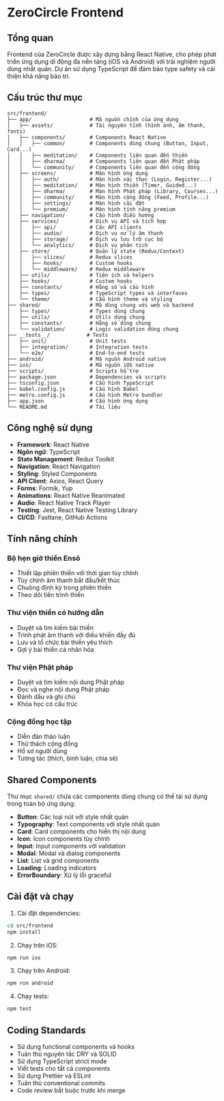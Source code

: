 # ZeroCircle Frontend

## Tổng quan

Frontend của ZeroCircle được xây dựng bằng React Native, cho phép phát triển ứng dụng di động đa nền tảng (iOS và Android) với trải nghiệm người dùng nhất quán. Dự án sử dụng TypeScript để đảm bảo type safety và cải thiện khả năng bảo trì.

## Cấu trúc thư mục

```
src/frontend/
├── app/                   # Mã nguồn chính của ứng dụng
│   ├── assets/            # Tài nguyên tĩnh (hình ảnh, âm thanh, fonts)
│   ├── components/        # Components React Native
│   │   ├── common/        # Components dùng chung (Button, Input, Card...)
│   │   ├── meditation/    # Components liên quan đến thiền
│   │   ├── dharma/        # Components liên quan đến Phật pháp
│   │   └── community/     # Components liên quan đến cộng đồng
│   ├── screens/           # Màn hình ứng dụng
│   │   ├── auth/          # Màn hình xác thực (Login, Register...)
│   │   ├── meditation/    # Màn hình thiền (Timer, Guided...)
│   │   ├── dharma/        # Màn hình Phật pháp (Library, Courses...)
│   │   ├── community/     # Màn hình cộng đồng (Feed, Profile...)
│   │   ├── settings/      # Màn hình cài đặt
│   │   └── premium/       # Màn hình tính năng premium
│   ├── navigation/        # Cấu hình điều hướng
│   ├── services/          # Dịch vụ API và tích hợp
│   │   ├── api/           # Các API clients
│   │   ├── audio/         # Dịch vụ xử lý âm thanh
│   │   ├── storage/       # Dịch vụ lưu trữ cục bộ
│   │   └── analytics/     # Dịch vụ phân tích
│   ├── store/             # Quản lý state (Redux/Context)
│   │   ├── slices/        # Redux slices
│   │   ├── hooks/         # Custom hooks
│   │   └── middleware/    # Redux middleware
│   ├── utils/             # Tiện ích và helpers
│   ├── hooks/             # Custom hooks
│   ├── constants/         # Hằng số và cấu hình
│   ├── types/             # TypeScript types và interfaces
│   └── theme/             # Cấu hình theme và styling
├── shared/                # Mã dùng chung với web và backend
│   ├── types/             # Types dùng chung
│   ├── utils/             # Utils dùng chung
│   ├── constants/         # Hằng số dùng chung
│   └── validation/        # Logic validation dùng chung
├── __tests__/            # Tests
│   ├── unit/              # Unit tests
│   ├── integration/       # Integration tests
│   └── e2e/               # End-to-end tests
├── android/               # Mã nguồn Android native
├── ios/                   # Mã nguồn iOS native
├── scripts/               # Scripts hỗ trợ
├── package.json           # Dependencies và scripts
├── tsconfig.json          # Cấu hình TypeScript
├── babel.config.js        # Cấu hình Babel
├── metro.config.js        # Cấu hình Metro bundler
├── app.json               # Cấu hình ứng dụng
└── README.md              # Tài liệu
```

## Công nghệ sử dụng

- **Framework**: React Native
- **Ngôn ngữ**: TypeScript
- **State Management**: Redux Toolkit
- **Navigation**: React Navigation
- **Styling**: Styled Components
- **API Client**: Axios, React Query
- **Forms**: Formik, Yup
- **Animations**: React Native Reanimated
- **Audio**: React Native Track Player
- **Testing**: Jest, React Native Testing Library
- **CI/CD**: Fastlane, GitHub Actions

## Tính năng chính

### Bộ hẹn giờ thiền Ensō

- Thiết lập phiên thiền với thời gian tùy chỉnh
- Tùy chỉnh âm thanh bắt đầu/kết thúc
- Chuông định kỳ trong phiên thiền
- Theo dõi tiến trình thiền

### Thư viện thiền có hướng dẫn

- Duyệt và tìm kiếm bài thiền
- Trình phát âm thanh với điều khiển đầy đủ
- Lưu và tổ chức bài thiền yêu thích
- Gợi ý bài thiền cá nhân hóa

### Thư viện Phật pháp

- Duyệt và tìm kiếm nội dung Phật pháp
- Đọc và nghe nội dung Phật pháp
- Đánh dấu và ghi chú
- Khóa học có cấu trúc

### Cộng đồng học tập

- Diễn đàn thảo luận
- Thử thách cộng đồng
- Hồ sơ người dùng
- Tương tác (thích, bình luận, chia sẻ)

## Shared Components

Thư mục `shared/` chứa các components dùng chung có thể tái sử dụng trong toàn bộ ứng dụng:

- **Button**: Các loại nút với style nhất quán
- **Typography**: Text components với style nhất quán
- **Card**: Card components cho hiển thị nội dung
- **Icon**: Icon components tùy chỉnh
- **Input**: Input components với validation
- **Modal**: Modal và dialog components
- **List**: List và grid components
- **Loading**: Loading indicators
- **ErrorBoundary**: Xử lý lỗi graceful

## Cài đặt và chạy

1. Cài đặt dependencies:
```bash
cd src/frontend
npm install
```

2. Chạy trên iOS:
```bash
npm run ios
```

3. Chạy trên Android:
```bash
npm run android
```

4. Chạy tests:
```bash
npm test
```

## Coding Standards

- Sử dụng functional components và hooks
- Tuân thủ nguyên tắc DRY và SOLID
- Sử dụng TypeScript strict mode
- Viết tests cho tất cả components
- Sử dụng Prettier và ESLint
- Tuân thủ conventional commits
- Code review bắt buộc trước khi merge